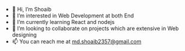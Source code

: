 - 👋 Hi, I’m Shoaib
- 👀 I’m interested in Web Development at both End 
- 🌱 I’m currently learning React and nodejs
- 💞️ I’m looking to collaborate on projects which are extensive in Web designing  
- 📫 You can reach me at md.shoaib2357@gmail.com

